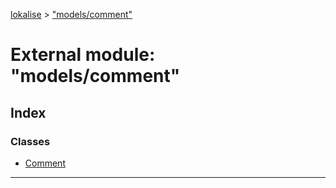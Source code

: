 [lokalise](../README.md) > ["models/comment"](../modules/_models_comment_.md)

# External module: "models/comment"

## Index

### Classes

* [Comment](../classes/_models_comment_.comment.md)

---

